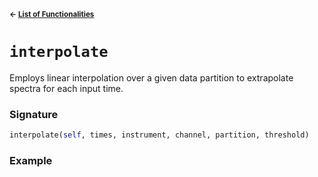 <sup>**← [List of Functionalities](../../README.md#Container-Design)**</sup>

# `interpolate`

Employs linear interpolation over a given data partition to extrapolate spectra for each input time.

### Signature
```python
interpolate(self, times, instrument, channel, partition, threshold)
```

### Example


